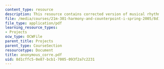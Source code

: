 ```yaml
---
content_type: resource
description: This resource contains corrected version of musical rhythm.
file: /media/courses/21m-301-harmony-and-counterpoint-i-spring-2005/8d1cffc50e87bcb17005093f2a7c2231_anonymous_corre.pdf
file_type: application/pdf
learning_resource_types:
- Projects
ocw_type: OCWFile
parent_title: Projects
parent_type: CourseSection
resourcetype: Document
title: anonymous_corre.pdf
uid: 8d1cffc5-0e87-bcb1-7005-093f2a7c2231
---
```

